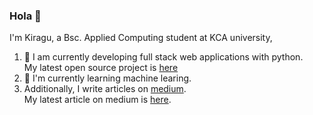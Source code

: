 ### Hola 👋
I'm Kiragu, 
a Bsc. Applied Computing student at KCA university,

1. 🔭 I am currently developing full stack web applications with python.  
   My latest open source project is [here](https://github.com/SamuelKiragu/Saidia)
2. 🌱 I'm currently learning machine learing.
3. Additionally, I write articles on [medium](https://www.kiragu.medium.com).  
   My latest article on medium is [here](https://kiragu.medium.com/using-curl-to-test-django-views-e19ca6d8b070).
 
  



<!--
**SamuelKiragu/SamuelKiragu** is a ✨ _special_ ✨ repository because its `README.md` (this file) appears on your GitHub profile.

Here are some ideas to get you started:

- 🔭 I’m currently working on ...
- 🌱 I’m currently learning ...
- 👯 I’m looking to collaborate on ...
- 🤔 I’m looking for help with ...
- 💬 Ask me about ...
- 📫 How to reach me: ...
- 
- ⚡ Fun fact: ...
-->
